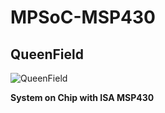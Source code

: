 # MPSoC-MSP430
## QueenField

![QueenField](../master/icon.jpg)

**System on Chip with ISA MSP430**
